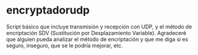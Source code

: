# encryptadorudp
Script básico que incluye transmisión y recepción con UDP, y el método de encriptación SDV (Sustitución por Desplazamiento Variable). Agradeceré que alguien pueda analizar el método de encriptación y que me diga si es seguro, inseguro, que se le podría mejorar, etc.
